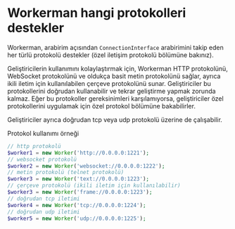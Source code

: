 # Workerman hangi protokolleri destekler

Workerman, arabirim açısından ```ConnectionInterface``` arabirimini takip eden her türlü protokolü destekler (özel iletişim protokolü bölümüne bakınız).

Geliştiricilerin kullanımını kolaylaştırmak için, Workerman HTTP protokolünü, WebSocket protokolünü ve oldukça basit metin protokolünü sağlar, ayrıca ikili iletim için kullanılabilen çerçeve protokolünü sunar. Geliştiriciler bu protokollerini doğrudan kullanabilir ve tekrar geliştirme yapmak zorunda kalmaz. Eğer bu protokoller gereksinimleri karşılamıyorsa, geliştiriciler özel protokollerini uygulamak için özel protokol bölümüne bakabilirler.

Geliştiriciler ayrıca doğrudan tcp veya udp protokolü üzerine de çalışabilir.

Protokol kullanımı örneği
```php
// http protokolü
$worker1 = new Worker('http://0.0.0.0:1221');
// websocket protokolü
$worker2 = new Worker('websocket://0.0.0.0:1222');
// metin protokolü (telnet protokolü)
$worker3 = new Worker('text://0.0.0.0:1223');
// çerçeve protokolü (ikili iletim için kullanılabilir)
$worker3 = new Worker('frame://0.0.0.0:1223');
// doğrudan tcp iletimi
$worker4 = new Worker('tcp://0.0.0.0:1224');
// doğrudan udp iletimi
$worker5 = new Worker('udp://0.0.0.0:1225');
```
